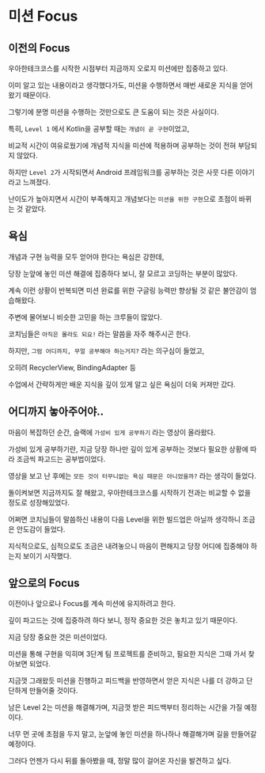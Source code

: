 # 미션 Focus

## 이전의 Focus

우아한테크코스를 시작한 시점부터 지금까지 오로지 미션에만 집중하고 있다.

이미 알고 있는 내용이라고 생각했다가도, 미션을 수행하면서 매번 새로운 지식을 얻어왔기 때문이다.

그렇기에 분명 미션을 수행하는 것만으로도 큰 도움이 되는 것은 사실이다.

특히, `Level 1` 에서 Kotlin을 공부할 때는 `개념이 곧 구현`이었고,

비교적 시간이 여유로웠기에 개념적 지식을 미션에 적용하며 공부하는 것이 전혀 부담되지 않았다.

하지만 `Level 2`가 시작되면서 Android 프레임워크를 공부하는 것은 사뭇 다른 이야기라고 느껴졌다.

난이도가 높아지면서 시간이 부족해지고 개념보다는 `미션을 위한 구현`으로 초점이 바뀌는 것 같았다.

## 욕심

개념과 구현 능력을 모두 얻어야 한다는 욕심은 강한데,

당장 눈앞에 놓인 미션 해결에 집중하다 보니, 잘 모르고 코딩하는 부분이 많았다.

계속 이런 상황이 반복되면 미션 완료를 위한 구글링 능력만 향상될 것 같은 불안감이 엄습해왔다.

주변에 물어보니 비슷한 고민을 하는 크루들이 많았다.

코치님들은 `아직은 몰라도 되요!` 라는 말씀을 자주 해주시곤 한다.

하지만, `그럼 어디까지, 무얼 공부해야 하는거지?` 라는 의구심이 들었고,

오히려 RecyclerView, BindingAdapter 등

수업에서 간략하게만 배운 지식을 깊이 있게 알고 싶은 욕심이 더욱 커져만 갔다.

## 어디까지 놓아주어야..

마음이 복잡하던 순간, 슬랙에 `가성비 있게 공부하기` 라는 영상이 올라왔다.

가성비 있게 공부하기란, 지금 당장 하나만 깊이 있게 공부하는 것보다 필요한 상황에 따라 조금씩 파고드는 공부법이었다.

영상을 보고 난 후에는 `모든 것이 터무니없는 욕심 때문은 아니었을까?` 라는 생각이 들었다.

돌이켜보면 지금까지도 잘 해왔고, 우아한테크코스를 시작하기 전과는 비교할 수 없을 정도로 성장해있었다.

어쩌면 코치님들이 말씀하신 내용이 다음 Level을 위한 빌드업은 아닐까 생각하니 조금은 안도감이 들었다.

지식적으로도, 심적으로도 조금은 내려놓으니 마음이 편해지고 당장 어디에 집중해야 하는지 보이기 시작했다.

## 앞으로의 Focus

이전이나 앞으로나 Focus를 계속 미션에 유지하려고 한다.

깊이 파고드는 것에 집중하려 하다 보니, 정작 중요한 것은 놓치고 있기 때문이다.

지금 당장 중요한 것은 미션이었다.

미션을 통해 구현을 익히며 3단계 팀 프로젝트를 준비하고, 필요한 지식은 그때 가서 찾아보면 되었다.

지금껏 그래왔듯 미션을 진행하고 피드백을 반영하면서 얻은 지식은 나를 더 강하고 단단하게 만들어줄 것이다.

남은 Level 2는 미션을 해결해가며, 지금껏 받은 피드백부터 정리하는 시간을 가질 예정이다.

너무 먼 곳에 초점을 두지 말고, 눈앞에 놓인 미션을 하나하나 해결해가며 길을 만들어갈 예정이다.

그러다 언젠가 다시 뒤를 돌아봤을 때, 정말 많이 걸어온 자신을 발견하고 싶다.
